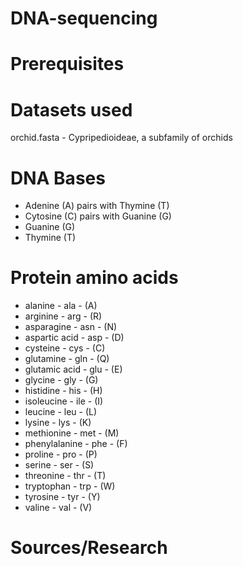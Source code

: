 # DNA-sequencing


# Prerequisites


# Datasets used

orchid.fasta - Cypripedioideae, a subfamily of orchids


# DNA Bases
* Adenine (A) pairs with Thymine (T)
* Cytosine (C) pairs with Guanine (G)
* Guanine (G)
* Thymine (T)

# Protein amino acids

* alanine - ala - (A)
* arginine - arg - (R)
* asparagine - asn - (N)
* aspartic acid - asp - (D)
* cysteine - cys - (C)
* glutamine - gln - (Q)
* glutamic acid - glu - (E)
* glycine - gly - (G)
* histidine - his - (H) 
* isoleucine - ile - (I)
* leucine - leu - (L)
* lysine - lys - (K)
* methionine - met - (M)
* phenylalanine - phe - (F)
* proline - pro - (P)
* serine - ser - (S)
* threonine - thr - (T)
* tryptophan - trp - (W)
* tyrosine - tyr - (Y)
* valine - val - (V)


# Sources/Research

